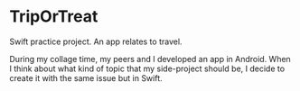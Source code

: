 # TripOrTreat
Swift practice project.
An app relates to travel.

During my collage time, my peers and I developed an app in Android. 
When I think about what kind of topic that my side-project should be, I decide to create it with the same issue but in Swift.
